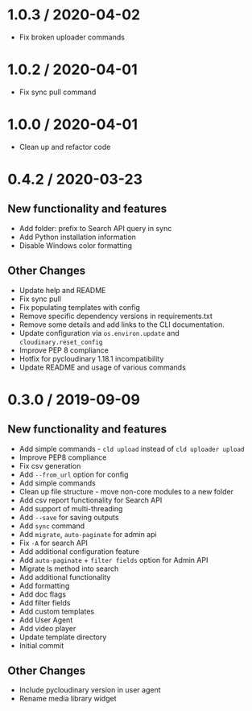 
1.0.3 / 2020-04-02
==================

  * Fix broken uploader commands

1.0.2 / 2020-04-01
==================

  * Fix sync pull command

1.0.0 / 2020-04-01
=============

  * Clean up and refactor code

0.4.2 / 2020-03-23
=============

New functionality and features
------------------------------

  * Add folder: prefix to Search API query in sync
  * Add Python installation information
  * Disable Windows color formatting
 
Other Changes
-------------

  * Update help and README
  * Fix sync pull
  * Fix populating templates with config
  * Remove specific dependency versions in requirements.txt
  * Remove some details and add links to the CLI documentation.
  * Update configuration via `os.environ.update` and `cloudinary.reset_config`
  * Improve PEP 8 compliance
  * Hotfix for pycloudinary 1.18.1 incompatibility
  * Update README and usage of various commands

0.3.0 / 2019-09-09
===================

New functionality and features
------------------------------

  * Add simple commands - `cld upload` instead of `cld uploader upload`
  * Improve PEP8 compliance
  * Fix csv generation
  * Add `--from_url` option for config
  * Add simple commands
  * Clean up file structure - move non-core modules to a new folder
  * Add csv report functionality for Search API
  * Add support of multi-threading 
  * Add `--save` for saving outputs
  * Add `sync` command
  * Add `migrate`, `auto-paginate` for admin api
  * Fix `-A` for search API
  * Add additional configuration feature
  * Add `auto-paginate` + `filter fields` option for Admin API
  * Migrate ls method into search
  * Add additional functionality
  * Add formatting
  * Add doc flags
  * Add filter fields
  * Add custom templates
  * Add User Agent
  * Add video player
  * Update template directory
  * Initial commit

 
Other Changes
-------------

  * Include pycloudinary version in user agent
  * Rename media library widget
